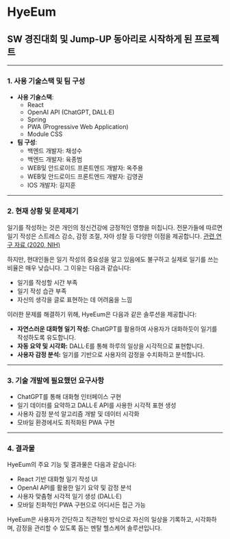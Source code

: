 # HyeEum

<h2>SW 경진대회 및 Jump-UP 동아리로 시작하게 된 프로젝트</h2>

<hr/>

<h3>1. 사용 기술스택 및 팀 구성</h3>
<ul>
  <li><strong>사용 기술스택</strong>:
    <ul>
      <li>React</li>
      <li>OpenAI API (ChatGPT, DALL·E)</li>
      <li>Spring</li>
      <li>PWA (Progressive Web Application)</li>
      <li>Module CSS</li>
    </ul>
  </li>
  <li><strong>팀 구성</strong>:
    <ul>
      <li>백엔드 개발자: 채성수</li>
      <li>백엔드 개발자: 육종범</li>
      <li>WEB및 안드로이드 프론트엔드 개발자: 옥주용</li>
      <li>WEB및 안드로이드 프론트엔드 개발자: 김영권</li>
      <li>IOS 개발자: 길지훈</li>
    </ul>
  </li>
</ul>

<hr/>

<h3>2. 현재 상황 및 문제제기</h3>
<p>일기를 작성하는 것은 개인의 정신건강에 긍정적인 영향을 미칩니다. 전문가들에 따르면 일기 작성은 스트레스 감소, 감정 조절, 자아 성찰 등 다양한 이점을 제공합니다. 
<a href="https://www.ncbi.nlm.nih.gov/pmc/articles/PMC7316141/">관련 연구 자료 (2020, NIH)</a></p>

<p>하지만, 현대인들은 일기 작성의 중요성을 알고 있음에도 불구하고 실제로 일기를 쓰는 비율은 매우 낮습니다. 그 이유는 다음과 같습니다:</p>
<ul>
  <li>일기를 작성할 시간 부족</li>
  <li>일기 작성 습관 부족</li>
  <li>자신의 생각을 글로 표현하는 데 어려움을 느낌</li>
</ul>

<p>이러한 문제를 해결하기 위해, HyeEum은 다음과 같은 솔루션을 제공합니다:</p>
<ul>
  <li><strong>자연스러운 대화형 일기 작성:</strong> ChatGPT를 활용하여 사용자가 대화하듯이 일기를 작성하도록 유도합니다.</li>
  <li><strong>자동 요약 및 시각화:</strong> DALL·E를 통해 하루의 일상을 시각적으로 표현합니다.</li>
  <li><strong>사용자 감정 분석:</strong> 일기를 기반으로 사용자의 감정을 수치화하고 분석합니다.</li>
</ul>

<hr/>

<h3>3. 기술 개발에 필요했던 요구사항</h3>
<ul>
  <li>ChatGPT를 통해 대화형 인터페이스 구현</li>
  <li>일기 데이터를 요약하고 DALL·E API를 사용한 시각적 표현 생성</li>
  <li>사용자 감정 분석 알고리즘 개발 및 데이터 시각화</li>
  <li>모바일 환경에서도 최적화된 PWA 구현</li>
</ul>

<hr/>

<h3>4. 결과물</h3>
<p>HyeEum의 주요 기능 및 결과물은 다음과 같습니다:</p>
<ul>
  <li>React 기반 대화형 일기 작성 UI</li>
  <li>OpenAI API를 활용한 일기 요약 및 감정 분석</li>
  <li>사용자 맞춤형 시각적 일기 생성 (DALL·E)</li>
  <li>모바일 친화적인 PWA 구현으로 어디서든 접근 가능</li>
</ul>

<p>HyeEum은 사용자가 간단하고 직관적인 방식으로 자신의 일상을 기록하고, 시각화하며, 감정을 관리할 수 있도록 돕는 멘탈 헬스케어 솔루션입니다.</p>
